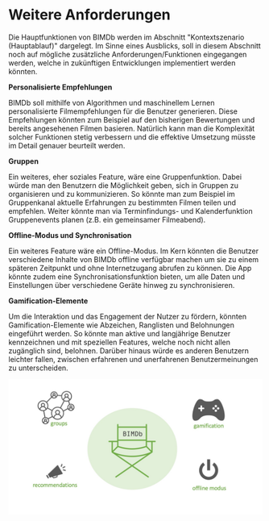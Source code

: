 # Weitere Anforderungen

Die Hauptfunktionen von BIMDb werden im Abschnitt "Kontextszenario (Hauptablauf)" dargelegt. Im Sinne eines Ausblicks, soll in diesem Abschnitt noch auf mögliche zusätzliche Anforderungen/Funktionen eingegangen werden, welche in zukünftigen Entwicklungen implementiert werden könnten.

**Personalisierte Empfehlungen**

BIMDb soll mithilfe von Algorithmen und maschinellem Lernen personalisierte Filmempfehlungen für die Benutzer generieren. Diese Empfehlungen könnten zum Beispiel auf den bisherigen Bewertungen und bereits angesehenen Filmen basieren. Natürlich kann man die Komplexität solcher Funktionen stetig verbessern und die effektive Umsetzung müsste im Detail genauer beurteilt werden.

**Gruppen**

Ein weiteres, eher soziales Feature, wäre eine Gruppenfunktion. Dabei würde man den Benutzern die Möglichkeit geben, sich in Gruppen zu organisieren und zu kommunizieren. So könnte man zum Beispiel im Gruppenkanal aktuelle Erfahrungen zu bestimmten Filmen teilen und empfehlen. Weiter könnte man via Terminfindungs- und Kalenderfunktion Gruppenevents planen (z.B. ein gemeinsamer Filmeabend). 

**Offline-Modus und Synchronisation**

Ein weiteres Feature wäre ein Offline-Modus. Im Kern könnten die Benutzer verschiedene Inhalte von BIMDb offline verfügbar machen um sie zu einem späteren Zeitpunkt und ohne Internetzugang abrufen zu können. Die App könnte zudem eine Synchronisationsfunktion bieten, um alle Daten und Einstellungen über verschiedene Geräte hinweg zu synchronisieren.

**Gamification-Elemente**

Um die Interaktion und das Engagement der Nutzer zu fördern, könnten Gamification-Elemente wie Abzeichen, Ranglisten und Belohnungen eingeführt werden. So könnte man aktive und langjährige Benutzer kennzeichnen und mit speziellen Features, welche noch nicht allen zugänglich sind, belohnen. Darüber hinaus würde es anderen Benutzern leichter fallen, zwischen erfahrenen und unerfahrenen Benutzermeinungen zu unterscheiden.

![WeitereAnforderungen](../assets/img/BIMDb_WeitereAnforderungen.jpg)


